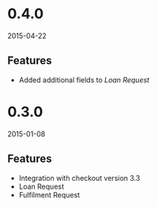 # 0.4.0
2015-04-22

## Features
- Added additional fields to *Loan Request*

# 0.3.0
2015-01-08

## Features
- Integration with checkout version 3.3
 - Loan Request
 - Fulfilment Request
